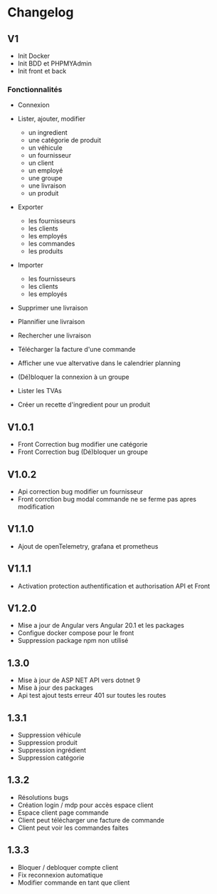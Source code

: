 # Changelog

## V1

- Init Docker
- Init BDD et PHPMYAdmin
- Init front et back

### Fonctionnalités

- Connexion
- Lister, ajouter, modifier 
    - un ingredient
    - une catégorie de produit
    - un véhicule
    - un fournisseur
    - un client
    - un employé
    - une groupe
    - une livraison
    - un produit

- Exporter
    - les fournisseurs
    - les clients
    - les employés
    - les commandes
    - les produits

- Importer
    - les fournisseurs
    - les clients
    - les employés

- Supprimer une livraison
- Plannifier une livraison
- Rechercher une livraison
- Télécharger la facture d'une commande
- Afficher une vue altervative dans le calendrier planning
- (Dé)bloquer la connexion à un groupe
- Lister les TVAs
- Créer un recette d'ingredient pour un produit

## V1.0.1
- Front Correction bug modifier une catégorie
- Front Correction bug (Dé)bloquer un groupe

## V1.0.2
- Api correction bug modifier un fournisseur
- Front corrction bug modal commande ne se ferme pas apres modification

## V1.1.0
- Ajout de openTelemetry, grafana et prometheus

## V1.1.1
- Activation protection authentification et authorisation API et Front

## V1.2.0
- Mise a jour de Angular vers Angular 20.1 et les packages
- Configue docker compose pour le front
- Suppression package npm non utilisé

## 1.3.0
- Mise à jour de ASP NET API vers dotnet 9
- Mise à jour des packages
- Api test ajout tests erreur 401 sur toutes les routes

## 1.3.1
- Suppression véhicule
- Suppression produit
- Suppression ingrédient
- Suppression catégorie

## 1.3.2
- Résolutions bugs
- Création login / mdp pour accès espace client
- Espace client page commande
- Client peut télécharger une facture de commande
- Client peut voir les commandes faites

## 1.3.3
- Bloquer / debloquer compte client
- Fix reconnexion automatique
- Modifier commande en tant que client